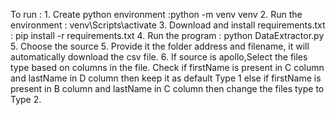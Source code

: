 To run :
    1. Create python environment :python -m venv venv
    2. Run the environment : venv\Scripts\activate
    3. Download and install requirements.txt : pip install -r requirements.txt
    4. Run the program : python DataExtractor.py
    5. Choose the source 
    5. Provide it the folder address and filename, it will automatically download the csv file.
    6. If source is apollo,Select the files type based on columns in the file.
        Check if firstName is present in C column and lastName in D column then keep it as default Type 1 else if firstName is present in B column and lastName in C column then change the files type to Type 2.

